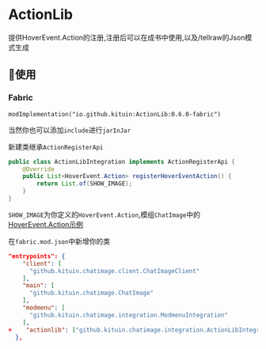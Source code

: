 # ActionLib
提供HoverEvent.Action的注册,注册后可以在成书中使用,以及/tellraw的Json模式生成

## 🤗使用

### Fabric
```
modImplementation("io.github.kituin:ActionLib:0.6.0-fabric")
```
当然你也可以添加`include`进行`jarInJar`

新建类继承`ActionRegisterApi`

```java
public class ActionLibIntegration implements ActionRegisterApi {
    @Override
    public List<HoverEvent.Action> registerHoverEventAction() {
        return List.of(SHOW_IMAGE);
    }
}
```
`SHOW_IMAGE`为你定义的`HoverEvent.Action`,模组`ChatImage`中的[HoverEvent.Action示例](https://github.com/kitUIN/ChatImage/blob/f83113414199aea2b75a8b283e87fa7cf3d53d49/src/main/java/github/kituin/chatimage/tool/ChatImageStyle.java#L19)

在`fabric.mod.json`中新增你的类
```json
"entrypoints": {
    "client": [
      "github.kituin.chatimage.client.ChatImageClient"
    ],
    "main": [
      "github.kituin.chatimage.ChatImage"
    ],
    "modmenu": [
      "github.kituin.chatimage.integration.ModmenuIntegration"
    ],
+    "actionlib": ["github.kituin.chatimage.integration.ActionLibIntegration"]
  },
```
